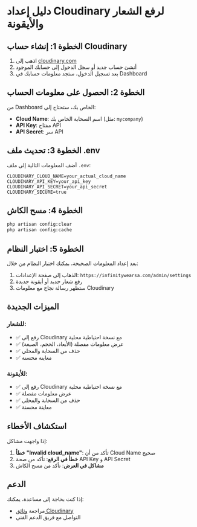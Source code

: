 # دليل إعداد Cloudinary لرفع الشعار والأيقونة

## الخطوة 1: إنشاء حساب Cloudinary

1. اذهب إلى [cloudinary.com](https://cloudinary.com)
2. أنشئ حساب جديد أو سجل الدخول إلى حسابك الموجود
3. بعد تسجيل الدخول، ستجد معلومات حسابك في Dashboard

## الخطوة 2: الحصول على معلومات الحساب

من Dashboard الخاص بك، ستحتاج إلى:

- **Cloud Name**: اسم السحابة الخاص بك (مثل: `mycompany`)
- **API Key**: مفتاح API
- **API Secret**: سر API

## الخطوة 3: تحديث ملف .env

أضف المعلومات التالية إلى ملف `.env`:

```env
CLOUDINARY_CLOUD_NAME=your_actual_cloud_name
CLOUDINARY_API_KEY=your_api_key
CLOUDINARY_API_SECRET=your_api_secret
CLOUDINARY_SECURE=true
```

## الخطوة 4: مسح الكاش

```bash
php artisan config:clear
php artisan config:cache
```

## الخطوة 5: اختبار النظام

بعد إعداد المعلومات الصحيحة، يمكنك اختبار النظام من خلال:

1. الذهاب إلى صفحة الإعدادات: `https://infinitywearsa.com/admin/settings`
2. رفع شعار جديد أو أيقونة جديدة
3. ستظهر رسالة نجاح مع معلومات Cloudinary

## الميزات الجديدة

### للشعار:
- ✅ رفع إلى Cloudinary مع نسخة احتياطية محلية
- ✅ عرض معلومات مفصلة (الأبعاد، الحجم، الصيغة)
- ✅ حذف من السحابة والمحلي
- ✅ معاينة محسنة

### للأيقونة:
- ✅ رفع إلى Cloudinary مع نسخة احتياطية محلية
- ✅ عرض معلومات مفصلة
- ✅ حذف من السحابة والمحلي
- ✅ معاينة محسنة

## استكشاف الأخطاء

إذا واجهت مشاكل:

1. **خطأ "Invalid cloud_name"**: تأكد من أن Cloud Name صحيح
2. **خطأ في الرفع**: تأكد من صحة API Key و API Secret
3. **مشاكل في العرض**: تأكد من مسح الكاش

## الدعم

إذا كنت بحاجة إلى مساعدة، يمكنك:
- مراجعة [وثائق Cloudinary](https://cloudinary.com/documentation)
- التواصل مع فريق الدعم الفني
